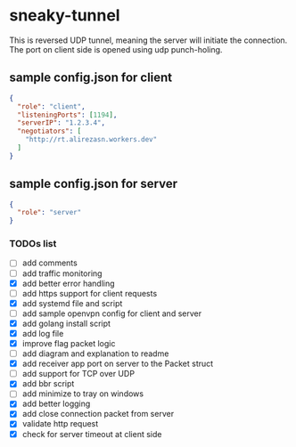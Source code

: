 # sneaky-tunnel
This is reversed UDP tunnel, meaning the server will initiate the connection. The port on client side is opened using udp punch-holing.

## sample config.json for client
```json
{
  "role": "client",
  "listeningPorts": [1194],
  "serverIP": "1.2.3.4",
  "negotiators": [
    "http://rt.alirezasn.workers.dev"
  ]
}
```

## sample config.json for server
```json
{
  "role": "server"
}
```

### TODOs list
- [ ] add comments
- [ ] add traffic monitoring
- [x] add better error handling
- [ ] add https support for client requests
- [x] add systemd file and script
- [ ] add sample openvpn config for client and server
- [x] add golang install script
- [x] add log file
- [x] improve flag packet logic
- [ ] add diagram and explanation to readme
- [x] add receiver app port on server to the Packet struct
- [ ] add support for TCP over UDP
- [x] add bbr script
- [ ] add minimize to tray on windows
- [x] add better logging
- [x] add close connection packet from server
- [x] validate http request
- [x] check for server timeout at client side